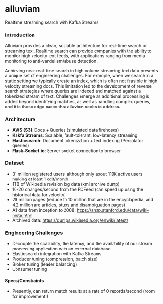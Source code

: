 # alluviam

Realtime streaming search with Kafka Streams

### Introduction
Alluviam provides a clean, scalable architecture for real-time search on streaming text. Realtime search can 
provide companies with the ability to monitor high velocity text feeds, with applications ranging from media
monitoring to anti-vandelism/abuse detection.

Achieving near real-time search in high volume streaming text data presents a unique set of engineering challenges. For example, 
when we search in a static setting we typically create an index, which is often not feasible in high velocity streaming docs. 
This limitation led to the development of reverse search strategies where queries are indexed and matched against a tokenized 
stream of text. Challenges emerge as additional processing is added beyond identifying matches, as well as handling complex 
queries, and it is these edge cases that alluviam seeks to address. 

### Architecture
* **AWS (S3)**: Docs + Queries (simulated data firehoses)
* **Kakfa Streams**: Scalable, fault-tolerant, low-latency streaming
* **Elasticsearch**: Document tokenization + text indexing (Percolator queries)
* **Flask-Socket.io**: Server socket connection to browser

### Dataset
* 31 million registered users, although only about 119K active users making at least 1 edit/month
* 1TB of Wikipedia revision log data (xml archive dump)
* 10-20 changes/second from the RCFeed (can speed up using the historical data for velocity)
* 29 million pages (reduce to 10 million that are in the encyclopedia, and 4.2 million are articles, stubs and 
disambiguation pages) 
* All data from inception to 2008: https://snap.stanford.edu/data/wiki-meta.html
* Archived data: https://dumps.wikimedia.org/enwiki/latest/

### Engineering Challenges
* Decouple the scalability, the latency, and the availability of our stream processing application with an external database
* Elasticsearch integration with Kafka Streams
* Producer tuning (compression, batch size) 
* Broker tuning (leader balancing)
* Consumer tuning

#### Specs/Constraints
* Presently, can return match results at a rate of 0 records/second (room for improvement!)
